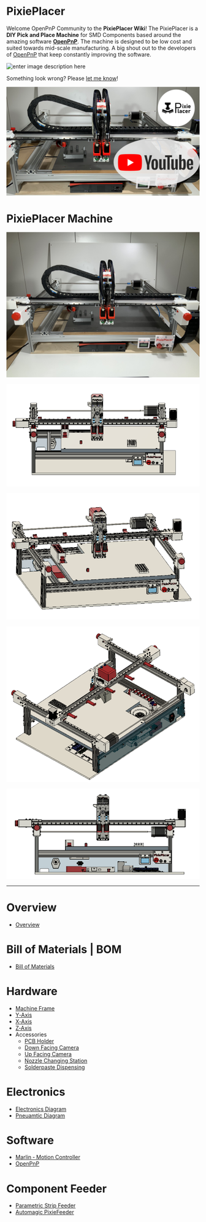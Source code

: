 # PixiePlacer
Welcome OpenPnP Community to the **PixiePlacer Wiki**!
The PixiePlacer is a **DIY Pick and Place Machine** for SMD Components based around the amazing software **[OpenPnP](https://openpnp.org)**. The machine is designed to be low cost and suited towards mid-scale manufacturing. A big shout out to the developers of [OpenPnP](https://openpnp.org) that keep constantly improving the software.

![enter image description here](https://github.com/PixiePlacer/PixiePlacer/blob/main/Hardware/0.%20PixiePlacer%20Machine/PixiePlacer_Start.gif)

Something look wrong? Please [let me know](https://github.com/PixiePlacer/PixiePlacer/issues/new)!

[![PixiePlacer](https://github.com/PixiePlacer/PixiePlacer/blob/main/Hardware/0.%20PixiePlacer%20Machine/YouTube_Thumbnail.png 'PixiePlacer')](https://www.youtube.com/@pixieplacer)



# PixiePlacer Machine
![enter image description here](https://github.com/PixiePlacer/PixiePlacer/blob/main/Hardware/0.%20PixiePlacer%20Machine/1.JPEG)

![enter image description here](https://github.com/PixiePlacer/PixiePlacer/blob/main/Hardware/0.%20PixiePlacer%20Machine/1.png)

![enter image description here](https://github.com/PixiePlacer/PixiePlacer/blob/main/Hardware/0.%20PixiePlacer%20Machine/0.png)

![enter image description here](https://github.com/PixiePlacer/PixiePlacer/blob/main/Hardware/0.%20PixiePlacer%20Machine/2.png)

![enter image description here](https://github.com/PixiePlacer/PixiePlacer/blob/main/Hardware/0.%20PixiePlacer%20Machine/5.png)


***
# Overview
 - [Overview](https://github.com/PixiePlacer/PixiePlacer/wiki/Overview)



# Bill of Materials | BOM
 - [Bill of Materials](https://github.com/PixiePlacer/PixiePlacer/wiki/Bill-of-Materials)
 
# Hardware
 - [Machine Frame](https://github.com/PixiePlacer/PixiePlacer/wiki/Machine-Frame)
 - [Y‐Axis](https://github.com/PixiePlacer/PixiePlacer/wiki/Y%E2%80%90Axis)
 - [X‐Axis](https://github.com/PixiePlacer/PixiePlacer/wiki/X%E2%80%90Axis)
 - [Z‐Axis](https://github.com/PixiePlacer/PixiePlacer/wiki/Z%E2%80%90Axis)
 - Accessories
	- [PCB Holder](https://github.com/PixiePlacer/PixiePlacer/wiki/PCB-Holder)
	- [Down Facing Camera](https://github.com/PixiePlacer/PixiePlacer/wiki/Down-Facing-Camera)
	- [Up Facing Camera](https://github.com/PixiePlacer/PixiePlacer/wiki/Up-Facing-Camera)
	- [Nozzle Changing Station](https://github.com/PixiePlacer/PixiePlacer/wiki/Nozzle-Changing-Station)
	- [Solderpaste Dispensing](https://github.com/PixiePlacer/PixiePlacer/wiki/Solderpaste-Dispensing)

# Electronics
 - [Electronics Diagram](https://github.com/PixiePlacer/PixiePlacer/wiki/Electronics-Diagram)
 - [Pneuamtic Diagram](https://github.com/PixiePlacer/PixiePlacer/wiki/Pneuamtic-Diagram)

# Software

 - [Marlin ‐ Motion Controller](https://github.com/PixiePlacer/PixiePlacer/wiki/Marlin-%E2%80%90-Motion-Controller)
 - [OpenPnP](https://github.com/PixiePlacer/PixiePlacer/wiki/OpenPnP)


# Component Feeder

 - [Parametric Strip Feeder](https://github.com/PixiePlacer/PixiePlacer/wiki/Parametric-Strip-Feeder)
 - [Automagic PixieFeeder](https://github.com/PixiePlacer/PixiePlacer/wiki/Automagic-PixieFeeder)

